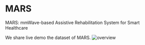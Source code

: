 # MARS
MARS: mmWave-based Assistive Rehabilitation System for Smart Healthcare

We share live demo the dataset of MARS.
![overview](https://user-images.githubusercontent.com/82195094/114236867-dfb76d00-9947-11eb-90d5-130926828cbf.gif)
